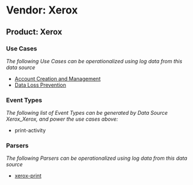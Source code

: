 Vendor: Xerox
=============
Product: Xerox
--------------

### Use Cases

_The following Use Cases can be operationalized using log data from this data source_

* [Account Creation and Management](usecase_account_creation_and_management.md)
* [Data Loss Prevention](usecase_data_loss_prevention.md)


### Event Types

_The following list of Event Types can be generated by Data Source Xerox_Xerox, and power the use cases above:_

- print-activity


### Parsers

_The following Parsers can be operationalized using log data from this data source_

* [xerox-print](parserContent_xerox-print.md)

